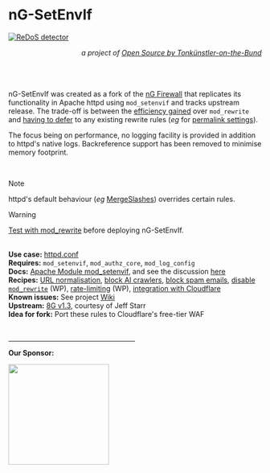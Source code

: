 # nG-SetEnvIf
[![ReDoS detector](https://github.com/t18d/nG-SetEnvIf/actions/workflows/redos-detector.yml/badge.svg?branch=staging)](https://github.com/t18d/nG-SetEnvIf/actions/workflows/redos-detector.yml)
<p align="right"><em>a project of <a href="https://t18d.github.io/">Open Source by Tonkünstler-on-the-Bund</a></em></p>

&nbsp;  
&nbsp;  
&nbsp;  
nG-SetEnvIf was created as a fork of the [nG Firewall](https://perishablepress.com/ng-firewall/) that replicates its functionality in Apache httpd using `mod_setenvif` and tracks upstream release. The trade-off is between the [efficiency gained](https://httpd.apache.org/docs/2.4/rewrite/avoid.html) over `mod_rewrite` and [having to defer](https://www.webmasterworld.com/apache/4572958.htm) to any existing rewrite rules (_eg_ for [permalink settings](https://github.com/t18d/nG-SetEnvIf/wiki/Recipes#disable-mod_rewrite)).

The focus being on performance, no logging facility is provided in addition to httpd's native logs. Backreference support has been removed to minimise memory footprint.

&nbsp;  
> [!NOTE]
> httpd's default behaviour (_eg_ [MergeSlashes](https://httpd.apache.org/docs/2.4/mod/core.html#mergeslashes)) overrides certain rules.

> [!WARNING]
> [Test with mod_rewrite](https://perishablepress.com/ng-firewall-logging/) before deploying nG-SetEnvIf.

&nbsp;  
**Use case:** [httpd.conf](https://httpd.apache.org/docs/trunk/howto/htaccess.html#when)  
**Requires:** `mod_setenvif`, `mod_authz_core`, `mod_log_config`   
**Docs:** [Apache Module mod_setenvif](https://httpd.apache.org/docs/trunk/mod/mod_setenvif.html), and see the discussion [here](https://httpd.apache.org/docs/trunk/rewrite/access.html#blocking-of-robots)  
**Recipes:** [URL normalisation](https://github.com/t18d/nG-SetEnvIf/wiki/Recipes#url-normalisation), [block AI crawlers](https://github.com/t18d/nG-SetEnvIf/wiki/Recipes#ai-crawlers), [block spam emails](https://github.com/t18d/nG-SetEnvIf/wiki/Recipes#spam-emails), [disable `mod_rewrite`](https://github.com/t18d/nG-SetEnvIf/wiki/Recipes#disable-mod_rewrite-altogether) (WP), [rate-limiting](https://github.com/t18d/nG-SetEnvIf/wiki/Recipes#rate-limit-404s) (WP), [integration with Cloudflare](https://github.com/t18d/nG-SetEnvIf/wiki/Recipes#cloudflare)  
**Known issues:** See project [Wiki](https://github.com/t18d/nG-SetEnvIf/wiki/Known-Issues)  
**Upstream:** [8G v1.3](https://perishablepress.com/8g-firewall/), courtesy of Jeff Starr  
**Idea for fork:** Port these rules to Cloudflare's free-tier WAF

&nbsp;  
<hr width="50%">

**Our Sponsor:**

<img src="https://github.com/t18d/nG-SetEnvIf/assets/130416721/8d560367-f84b-478b-a9c9-ef1c1dc6331c" width="200" />

